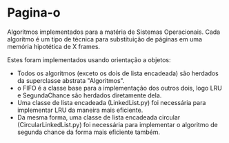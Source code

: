 # Pagina-o
Algoritmos implementados para a matéria de Sistemas Operacionais. Cada algoritmo é um tipo de técnica para substituição de páginas em uma memória hipotética de X frames.

Estes foram implementados usando orientação a objetos:
- Todos os algoritmos (exceto os dois de lista encadeada) são herdados da superclasse abstrata "Algoritmos".
- o FIFO é a classe base para a implementação dos outros dois, logo LRU e SegundaChance são herdados diretamente dela.
- Uma classe de lista encadeada (LinkedList.py) foi necessária para implementar LRU da maneira mais eficiente.
- Da mesma forma, uma classe de lista encadeada circular (CircularLinkedList.py) foi necessária para implementar o algoritmo de segunda chance da forma mais eficiente também.

